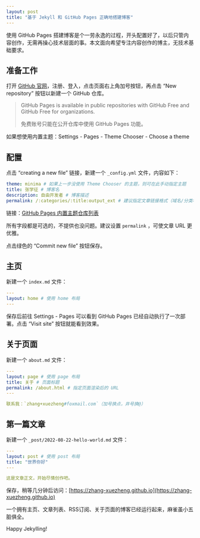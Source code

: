 ```yaml
---
layout: post
title: "基于 Jekyll 和 GitHub Pages 正确地搭建博客"
---
```


使用 GitHub Pages 搭建博客是个一劳永逸的过程，开头配置好了，以后只管内容创作，无需再操心技术层面的事。本文面向希望专注内容创作的博主，无技术基础要求。

## 准备工作

打开 [GitHub 官网](https://github.com)，注册、登入，点击页面右上角加号按钮，再点击 “New repository” 按钮以新建一个 GitHub 仓库。

> GitHub Pages is available in public repositories with GitHub Free and GitHub Free for organizations.
>
> 免费账号只能在公开仓库中使用 GitHub Pages 功能。

如果想使用内置主题：Settings - Pages - Theme Chooser - Choose a theme

## 配置

点击 “creating a new file” 链接，新建一个 `_config.yml` 文件，内容如下：

```yaml
theme: minima # 如果上一步没使用 Theme Chooser 的主题，则可在此手动指定主题
title: 张学征 # 博客名
description: 自由开发者 # 博客描述
permalink: /:categories/:title:output_ext # 建议指定文章链接格式（域名/分类名/文章标题.html）
```

链接：[GitHub Pages 内置主题仓库列表](https://pages.github.com/themes/)

所有字段都是可选的，不提供也没问题。建议设置 `permalink` ，可使文章 URL 更优雅。

点击绿色的 “Commit new file” 按钮保存。

## 主页

新建一个 `index.md` 文件：

```yaml
---
layout: home # 使用 home 布局
---
```

保存后前往 Settings - Pages 可以看到 GitHub Pages 已经自动执行了一次部署。点击 “Visit site” 按钮就能看到效果。

## 关于页面

新建一个 `about.md` 文件：

```yaml
---
layout: page # 使用 page 布局
title: 关于 # 页面标题
permalink: /about.html # 指定页面渲染后的 URL
---

联系我：`zhang+xuezheng#foxmail.com`（加号换点，井号换@）
```

## 第一篇文章

新建一个 `_post/2022-08-22-hello-world.md` 文件：

```yaml
---
layout: post # 使用 post 布局
title: "世界你好"
---

这是文章正文，开始尽情创作吧。
```

保存，稍等几分钟后访问：[https://zhang-xuezheng.github.io](https://zhang-xuezheng.github.io)

一个拥有主页、文章列表、RSS订阅、关于页面的博客已经运行起来，麻雀虽小五脏俱全。

Happy Jekylling!

